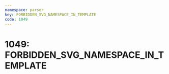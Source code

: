 ```yaml
---
namespace: parser
key: FORBIDDEN_SVG_NAMESPACE_IN_TEMPLATE
code: 1049
---
```


# 1049: FORBIDDEN_SVG_NAMESPACE_IN_TEMPLATE

